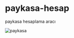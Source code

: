 # paykasa-hesap
paykasa hesaplama aracı

![paykasa](https://github.com/dursunkatar/paykasa-hesap/blob/master/paykasahesap.jpg)
